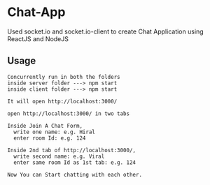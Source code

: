 # Chat-App

Used socket.io and socket.io-client to create Chat Application using ReactJS and NodeJS

## Usage
```
Concurrently run in both the folders
inside server folder ---> npm start 
inside client folder ---> npm start

It will open http://localhost:3000/ 

open http://localhost:3000/ in two tabs

Inside Join A Chat Form,
  write one name: e.g. Hiral
  enter room Id: e.g. 124
  
Inside 2nd tab of http://localhost:3000/,
  write second name: e.g. Viral
  enter same room Id as 1st tab: e.g. 124
  
Now You can Start chatting with each other.

```



